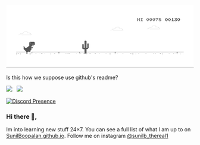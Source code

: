 ![1](https://github.com/SunilBoopalan/SunilBoopalan/blob/main/dino.gif)

Is this how we suppose use github's readme?

<a href="https://www.instagram.com/sunilb_thereal1/"><img height="30" src="https://github.com/WaylonWalker/WaylonWalker/blob/main/icon/instagram.jpg?raw=true"></a>&nbsp;&nbsp;
<a href="https://www.linkedin.com/in/sunil-boopalan-752a41227/"><img height="30" src="https://github.com/WaylonWalker/WaylonWalker/blob/main/icon/linkedin.png?raw=true"></a>
</p>

[![Discord Presence](https://lanyard.cnrad.dev/api/762316391491174403)](https://discord.com/users/762316391491174403)

### Hi there 👋,

Im into learning new stuff 24×7. You can see a full list of what I am up to on [SunilBoopalan.github.io](https://sunilboopalan.github.io/). Follow me on instagram [@sunilb_thereal1](https://www.instagram.com/sunilb_thereal1/) 
<!--
**SunilBoopalan/SunilBoopalan** is a ✨ _special_ ✨ repository because its `README.md` (this file) appears on your GitHub profile.

Here are some ideas to get you started:

- 🔭 I’m currently working on ...
- 🌱 I’m currently learning ...
- 👯 I’m looking to collaborate on ...
- 🤔 I’m looking for help with ...
- 💬 Ask me about ...
- 📫 How to reach me: ...
- 😄 Pronouns: ...
- ⚡ Fun fact: ...
-->
